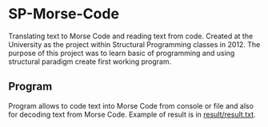 # SP-Morse-Code
Translating text to Morse Code and reading text from code. Created at the University as the project within Structural Programming classes in 2012. The purpose of this project was to learn basic of programming and using structural paradigm create first working program.

## Program
Program allows to code text into Morse Code from console or file and also for decoding text from Morse Code. Example of result is in [result/result.txt](result/result.txt).
